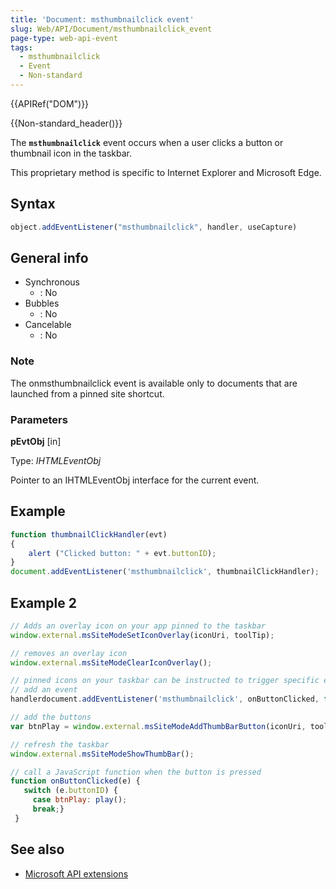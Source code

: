```yaml
---
title: 'Document: msthumbnailclick event'
slug: Web/API/Document/msthumbnailclick_event
page-type: web-api-event
tags:
  - msthumbnailclick
  - Event
  - Non-standard
---
```

{{APIRef("DOM")}}

{{Non-standard_header()}}

The **`msthumbnailclick`** event occurs when a user clicks a button or thumbnail icon in the taskbar.

This proprietary method is specific to Internet Explorer and Microsoft Edge.

## Syntax

```js
object.addEventListener("msthumbnailclick", handler, useCapture)
```

## General info

- Synchronous
  - : No
- Bubbles
  - : No
- Cancelable
  - : No

### Note

The onmsthumbnailclick event is available only to documents that are launched from a pinned site shortcut.

### Parameters

**pEvtObj** \[in]

Type: _IHTMLEventObj_

Pointer to an IHTMLEventObj interface for the current event.

## Example

```js
function thumbnailClickHandler(evt)
{
    alert ("Clicked button: " + evt.buttonID);
}
document.addEventListener('msthumbnailclick', thumbnailClickHandler);
```

## Example 2

```js
// Adds an overlay icon on your app pinned to the taskbar
window.external.msSiteModeSetIconOverlay(iconUri, toolTip);

// removes an overlay icon
window.external.msSiteModeClearIconOverlay();

// pinned icons on your taskbar can be instructed to trigger specific events on your site from the taskbar
// add an event
handlerdocument.addEventListener('msthumbnailclick', onButtonClicked, false);

// add the buttons
var btnPlay = window.external.msSiteModeAddThumbBarButton(iconUri, toolTip);

// refresh the taskbar
window.external.msSiteModeShowThumbBar();

// call a JavaScript function when the button is pressed
function onButtonClicked(e) {
   switch (e.buttonID) {
     case btnPlay: play();
     break;}
 }
```

## See also

- [Microsoft API extensions](/en-US/docs/Web/API/Microsoft_Extensions)
